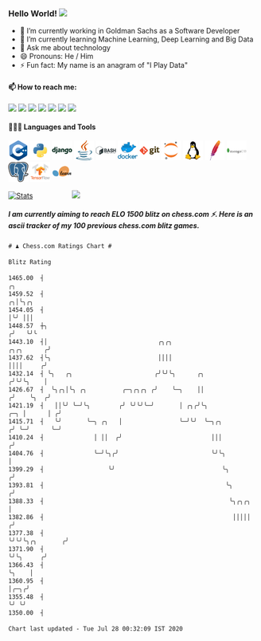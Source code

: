   ### Hello World!  <img src="https://github.com/sciencepal/sciencepal/blob/master/Hi.gif" width="29px">
  
  - 🔭 I’m currently working in Goldman Sachs as a Software Developer
  - 🌱 I’m currently learning Machine Learning, Deep Learning and Big Data
  - 💬 Ask me about technology
  - 😄 Pronouns: He / Him
  - ⚡ Fun fact: My name is an anagram of "I Play Data"
  
  #### 📫 How to reach me:   
  [<img src="https://upload.wikimedia.org/wikipedia/commons/8/83/Steam_icon_logo.svg" width="3.5%"/>](https://steamcommunity.com/id/mongocds/)
  [<img src="https://github.com/sciencepal/sciencepal/blob/master/discord-round.svg" width="3.5%"/>](https://discord.gg/MnUUbHe)
  [<img src="https://img.icons8.com/color/48/000000/twitter.png" width="3.5%"/>](https://twitter.com/sciencepal)
  [<img src="https://img.icons8.com/color/48/000000/linkedin.png" width="3.5%"/>](https://www.linkedin.com/in/adityapal1/)
  [<img src="https://img.icons8.com/fluent/48/000000/facebook-new.png" width="3.5%"/>](https://www.facebook.com/sciencepal/)
  [<img src="https://img.icons8.com/fluent/48/000000/instagram-new.png" width="3.5%"/>](https://www.instagram.com/aditya_sciencepal/)
  <a href="mailto:aditya.pal.science@gmail.com"> <img src="https://img.icons8.com/fluent/48/000000/gmail.png" width="3.5%"/> </a>
  
  #### 👨🏻‍💻 Languages and Tools <br />
  <code><img height="40" src="https://raw.githubusercontent.com/github/explore/80688e429a7d4ef2fca1e82350fe8e3517d3494d/topics/cpp/cpp.png"></code>
  <code><img height="40" src="https://raw.githubusercontent.com/github/explore/80688e429a7d4ef2fca1e82350fe8e3517d3494d/topics/python/python.png"></code>
  <code><img height="40" src="https://raw.githubusercontent.com/github/explore/80688e429a7d4ef2fca1e82350fe8e3517d3494d/topics/django/django.png"></code>
  <code><img height="40" src="https://raw.githubusercontent.com/github/explore/80688e429a7d4ef2fca1e82350fe8e3517d3494d/topics/java/java.png"></code>
  <code><img height="40" src="https://raw.githubusercontent.com/github/explore/80688e429a7d4ef2fca1e82350fe8e3517d3494d/topics/bash/bash.png"></code>
  <code><img height="40" src="https://raw.githubusercontent.com/github/explore/80688e429a7d4ef2fca1e82350fe8e3517d3494d/topics/docker/docker.png"></code>
  <code><img height="40" src="https://raw.githubusercontent.com/github/explore/80688e429a7d4ef2fca1e82350fe8e3517d3494d/topics/git/git.png"></code>
  <code><img height="40" src="https://raw.githubusercontent.com/github/explore/80688e429a7d4ef2fca1e82350fe8e3517d3494d/topics/jupyter-notebook/jupyter-notebook.png"></code>
  <code><img height="40" src="https://raw.githubusercontent.com/github/explore/80688e429a7d4ef2fca1e82350fe8e3517d3494d/topics/linux/linux.png"></code>
  <code><img height="40" src="https://raw.githubusercontent.com/github/explore/80688e429a7d4ef2fca1e82350fe8e3517d3494d/topics/maven/maven.png"></code>
  <code><img height="40" src="https://raw.githubusercontent.com/github/explore/80688e429a7d4ef2fca1e82350fe8e3517d3494d/topics/mongodb/mongodb.png"></code>
  <code><img height="40" src="https://raw.githubusercontent.com/github/explore/80688e429a7d4ef2fca1e82350fe8e3517d3494d/topics/postgresql/postgresql.png"></code>
  <code><img height="40" src="https://raw.githubusercontent.com/github/explore/80688e429a7d4ef2fca1e82350fe8e3517d3494d/topics/tensorflow/tensorflow.png"></code>
  <code><img height="40" src="https://raw.githubusercontent.com/github/explore/80688e429a7d4ef2fca1e82350fe8e3517d3494d/topics/scikit-learn/scikit-learn.png"></code>
  
  [![Stats](https://github-readme-stats.vercel.app/api?username=sciencepal&show_icons=true&theme=radical)](https://github-readme-stats.vercel.app/api?username=sciencepal&show_icons=true&theme=radical)&nbsp; &nbsp; &nbsp; &nbsp; &nbsp; &nbsp; &nbsp; &nbsp; &nbsp; &nbsp; <img src="https://github.com/sciencepal/sciencepal/blob/master/saved.gif" width="195">
  
  ##### I am currently aiming to reach ELO 1500 blitz on chess.com ⚡. Here is an ascii tracker of my 100 previous chess.com blitz games.

  ```
  # ♟︎ Chess.com Ratings Chart #
  
  Blitz Rating

 1465.00  ┤                                                                                              ╭╮
 1459.52  ┤                                                                                            ╭╮│╰╮╭╮
 1454.05  ┤                                                                                            │╰╯ │││
 1448.57  ┼╮                                                                                          ╭╯   ╰╯╰
 1443.10  ┤│                               ╭╮╭╮                                            ╭╮╭╮      ╭╯
 1437.62  ┤╰╮                              ││││                                            ││││     ╭╯
 1432.14  ┤ ╰╮   ╭╮                       ╭╯╰╯╰╮      ╭╮                                  ╭╯╰╯╰╮    │
 1426.67  ┤  ╰╮╭╮│╰╮ ╭╮          ╭─╮╭╮╭╮ ╭╯    ╰─╮    ││                                 ╭╯    ╰╮  ╭╯
 1421.19  ┤   ││╰╯ ╰─╯╰╮        ╭╯ ╰╯╰╯╰─╯       │ ╭╮╭╯╰╮                            ╭─╮ │      │ ╭╯
 1415.71  ┤   ╰╯       ╰─╮ ╭╮   │                ╰─╯╰╯  ╰─╮╭╮                       ╭╯ ╰─╯      ╰─╯
 1410.24  ┤              │ ││  ╭╯                         │││                      ╭╯
 1404.76  ┤              ╰─╯╰╮╭╯                          ╰╯╰╮                     │
 1399.29  ┤                  ╰╯                              ╰╮                   ╭╯
 1393.81  ┤                                                   ╰╮                 ╭╯
 1388.33  ┤                                                    ╰╮╭╮╭╮            │
 1382.86  ┤                                                     │││││           ╭╯
 1377.38  ┤                                                     ╰╯╰╯╰╮╭╮       ╭╯
 1371.90  ┤                                                          ╰╯╰╮     ╭╯
 1366.43  ┤                                                             ╰╮    │
 1360.95  ┤                                                              │╭─╮╭╯
 1355.48  ┤                                                              ╰╯ ╰╯
 1350.00  ┤

Chart last updated - Tue Jul 28 00:32:09 IST 2020  
  ```
